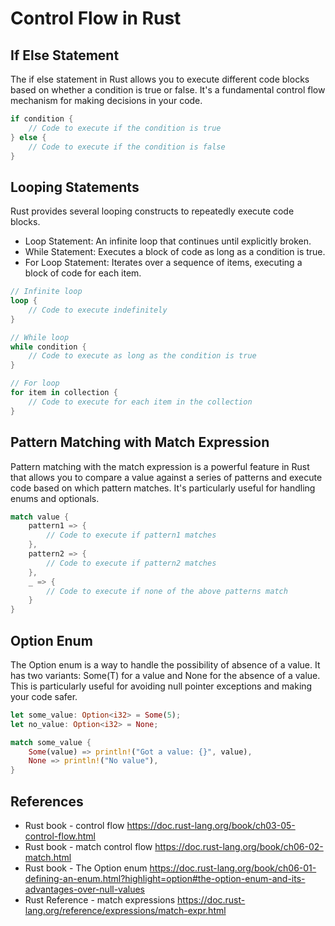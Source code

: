 # Control Flow in Rust


## If Else Statement
The if else statement in Rust allows you to execute different code blocks based on whether a condition is true or false. It's a fundamental control flow mechanism for making decisions in your code.

```rust
if condition {
    // Code to execute if the condition is true
} else {
    // Code to execute if the condition is false
}
```

## Looping Statements
Rust provides several looping constructs to repeatedly execute code blocks.
- Loop Statement: An infinite loop that continues until explicitly broken.
- While Statement: Executes a block of code as long as a condition is true.
- For Loop Statement: Iterates over a sequence of items, executing a block of code for each item.
```rust
// Infinite loop
loop {
    // Code to execute indefinitely
}

// While loop
while condition {
    // Code to execute as long as the condition is true
}

// For loop
for item in collection {
    // Code to execute for each item in the collection
}
```

## Pattern Matching with Match Expression
Pattern matching with the match expression is a powerful feature in Rust that allows you to compare a value against a series of patterns and execute code based on which pattern matches. It's particularly useful for handling enums and optionals.
```rust
match value {
    pattern1 => {
        // Code to execute if pattern1 matches
    },
    pattern2 => {
        // Code to execute if pattern2 matches
    },
    _ => {
        // Code to execute if none of the above patterns match
    }
}
```

## Option Enum
The Option enum is a way to handle the possibility of absence of a value. It has two variants: Some(T) for a value and None for the absence of a value. This is particularly useful for avoiding null pointer exceptions and making your code safer.
```rust
let some_value: Option<i32> = Some(5);
let no_value: Option<i32> = None;

match some_value {
    Some(value) => println!("Got a value: {}", value),
    None => println!("No value"),
}
```




## References
- Rust book - control flow https://doc.rust-lang.org/book/ch03-05-control-flow.html 
- Rust book - match control flow https://doc.rust-lang.org/book/ch06-02-match.html 
- Rust book - The Option enum https://doc.rust-lang.org/book/ch06-01-defining-an-enum.html?highlight=option#the-option-enum-and-its-advantages-over-null-values 
- Rust Reference - match expressions https://doc.rust-lang.org/reference/expressions/match-expr.html 